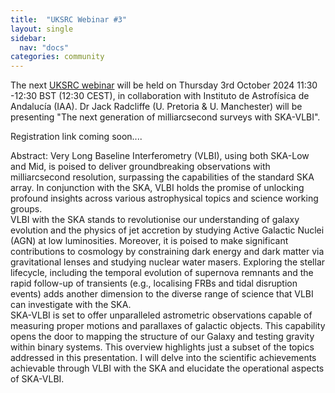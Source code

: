 ```yaml
---
title:  "UKSRC Webinar #3"
layout: single
sidebar:
  nav: "docs"
categories: community
---
```


The next [UKSRC webinar](https://www.uksrc.org/webinar-series/) will be held on Thursday 3rd October 2024 11:30 -12:30 BST (12:30 CEST), in collaboration with Instituto de Astrofísica de Andalucía (IAA). Dr Jack Radcliffe (U. Pretoria & U. Manchester) will be presenting "The next generation of milliarcsecond surveys with SKA-VLBI".   

 Registration link coming soon....   
    
Abstract: Very Long Baseline Interferometry (VLBI), using both SKA-Low and Mid, is poised to deliver groundbreaking observations with milliarcsecond resolution, surpassing the capabilities of the standard SKA array. In conjunction with the SKA, VLBI holds the promise of unlocking profound insights across various astrophysical topics and science working groups.  
VLBI with the SKA stands to revolutionise our understanding of galaxy evolution and the physics of jet accretion by studying Active Galactic Nuclei (AGN) at low luminosities. Moreover, it is poised to make significant contributions to cosmology by constraining dark energy and dark matter via gravitational lenses and studying nuclear water masers. Exploring the stellar lifecycle, including the temporal evolution of supernova remnants and the rapid follow-up of transients (e.g., localising FRBs and tidal disruption events) adds another dimension to the diverse range of science that VLBI can investigate with the SKA.  
SKA-VLBI is set to offer unparalleled astrometric observations capable of measuring proper motions and parallaxes of galactic objects. This capability opens the door to mapping the structure of our Galaxy and testing gravity within binary systems. This overview highlights just a subset of the topics addressed in this presentation. I will delve into the scientific achievements achievable through VLBI with the SKA and elucidate the operational aspects of SKA-VLBI.
